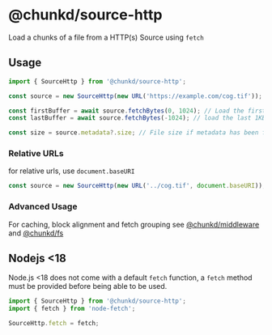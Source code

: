 # @chunkd/source-http

Load a chunks of a file from a HTTP(s) Source using `fetch`

## Usage

```typescript
import { SourceHttp } from '@chunkd/source-http';

const source = new SourceHttp(new URL('https://example.com/cog.tif'));

const firstBuffer = await source.fetchBytes(0, 1024); // Load the first 1KB from the source
const lastBuffer = await source.fetchBytes(-1024); // load the last 1KB from the source

const size = source.metadata?.size; // File size if metadata has been fetched
```

### Relative URLs

for relative urls, use `document.baseURI`

```typescript
const source = new SourceHttp(new URL('../cog.tif', document.baseURI));
```

### Advanced Usage

For caching, block alignment and fetch grouping see [@chunkd/middleware](https://www.npmjs.com/package/@chunkd/middleware) and [@chunkd/fs](https://www.npmjs.com/package/@chunkd/fs)

## Nodejs <18

Node.js <18 does not come with a default `fetch` function, a `fetch` method must be provided before being able to be used.

```javascript
import { SourceHttp } from '@chunkd/source-http';
import { fetch } from 'node-fetch';

SourceHttp.fetch = fetch;
```
